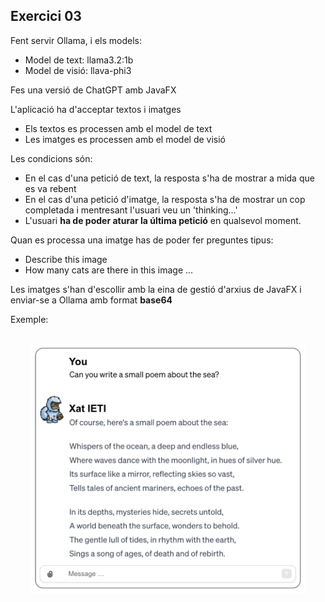## Exercici 03

Fent servir Ollama, i els models:

- Model de text: llama3.2:1b
- Model de visió: llava-phi3

Fes una versió de ChatGPT amb JavaFX

L'aplicació ha d'acceptar textos i imatges

- Els textos es processen amb el model de text
- Les imatges es processen amb el model de visió

Les condicions són:

- En el cas d'una petició de text, la resposta s'ha de mostrar a mida que es va rebent
- En el cas d'una petició d'imatge, la resposta s'ha de mostrar un cop completada i mentresant l'usuari veu un 'thinking...'
- L'usuari **ha de poder aturar la última petició** en qualsevol moment.

Quan es processa una imatge has de poder fer preguntes tipus: 

- Describe this image
- How many cats are there in this image
...

Les imatges s'han d'escollir amb la eina de gestió d'arxius de JavaFX i enviar-se a Ollama amb format **base64**

Exemple:

<br/>
<center><img src="./assets/xatIeti.png" style="max-height: 400px" alt="">
<br/></center>
<br/>
<br/>
